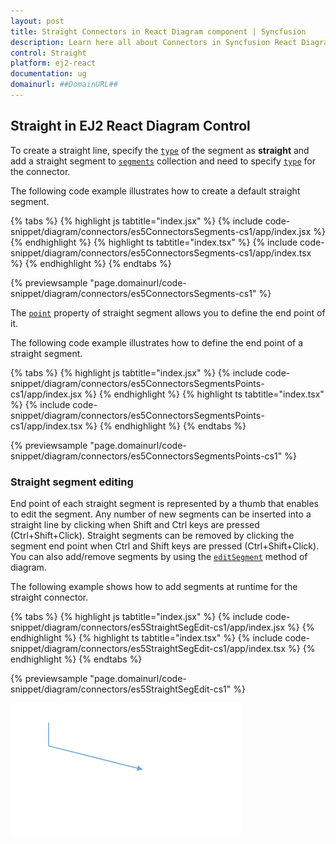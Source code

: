 ```yaml
---
layout: post
title: Straight Connectors in React Diagram component | Syncfusion
description: Learn here all about Connectors in Syncfusion React Diagram component of Syncfusion Essential JS 2 and more.
control: Straight 
platform: ej2-react
documentation: ug
domainurl: ##DomainURL##
---
```


## Straight in EJ2 React Diagram Control

To create a straight line, specify the [`type`](https://helpej2.syncfusion.com/react/documentation/api/diagram/connector/#type) of the segment as **straight** and add a straight segment to [`segments`](https://helpej2.syncfusion.com/react/documentation/api/diagram/connector/#segments) collection and need to specify [`type`](https://helpej2.syncfusion.com/react/documentation/api/diagram/connector/#type) for the connector. 

The following code example illustrates how to create a default straight segment.

{% tabs %}
{% highlight js tabtitle="index.jsx" %}
{% include code-snippet/diagram/connectors/es5ConnectorsSegments-cs1/app/index.jsx %}
{% endhighlight %}
{% highlight ts tabtitle="index.tsx" %}
{% include code-snippet/diagram/connectors/es5ConnectorsSegments-cs1/app/index.tsx %}
{% endhighlight %}
{% endtabs %}

 {% previewsample "page.domainurl/code-snippet/diagram/connectors/es5ConnectorsSegments-cs1" %}

 The [`point`](https://ej2.syncfusion.com/react/documentation/api/diagram/straightSegment/#point) property of straight segment allows you to define the end point of it. 
 
 The following code example illustrates how to define the end point of a straight segment.

{% tabs %}
{% highlight js tabtitle="index.jsx" %}
{% include code-snippet/diagram/connectors/es5ConnectorsSegmentsPoints-cs1/app/index.jsx %}
{% endhighlight %}
{% highlight ts tabtitle="index.tsx" %}
{% include code-snippet/diagram/connectors/es5ConnectorsSegmentsPoints-cs1/app/index.tsx %}
{% endhighlight %}
{% endtabs %}

 {% previewsample "page.domainurl/code-snippet/diagram/connectors/es5ConnectorsSegmentsPoints-cs1" %}

 ### Straight segment editing

 End point of each straight segment is represented by a thumb that enables to edit the segment.
Any number of new segments can be inserted into a straight line by clicking when Shift and Ctrl keys are pressed (Ctrl+Shift+Click).
Straight segments can be removed by clicking the segment end point when Ctrl and Shift keys are pressed (Ctrl+Shift+Click). You can also add/remove segments by using the [`editSegment`](https://ej2.syncfusion.com/react/documentation/api/diagram/#editsegment) method of diagram.

The following example shows how to add segments at runtime for the straight connector.

{% tabs %}
{% highlight js tabtitle="index.jsx" %}
{% include code-snippet/diagram/connectors/es5StraightSegEdit-cs1/app/index.jsx %}
{% endhighlight %}
{% highlight ts tabtitle="index.tsx" %}
{% include code-snippet/diagram/connectors/es5StraightSegEdit-cs1/app/index.tsx %}
{% endhighlight %}
{% endtabs %}

 {% previewsample "page.domainurl/code-snippet/diagram/connectors/es5StraightSegEdit-cs1" %}

![Straight Segment editing GIF](images/StraightSegEdit.gif)
